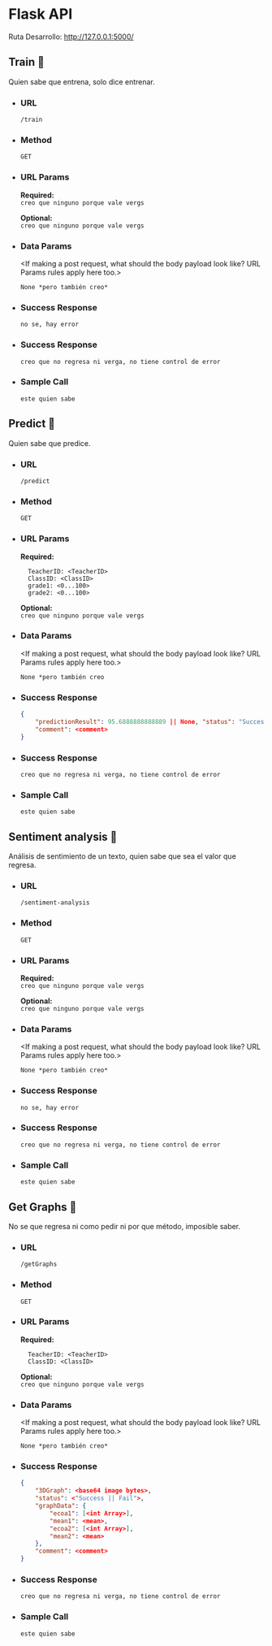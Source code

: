 # Flask API
Ruta Desarrollo: http://127.0.0.1:5000/

**Train** 🌟
----
Quien sabe que entrena, solo dice entrenar.

* ### **URL**
    `/train`

* ### **Method**
    `GET`

* ### **URL Params**
    **Required:** <br>
    `creo que ninguno porque vale vergs`

    **Optional:** <br>
    `creo que ninguno porque vale vergs`

* ### **Data Params**
    <If making a post request, what should the body payload look like? URL Params rules apply here too.>

    `None *pero también creo*`

* ### **Success Response**
    `no se, hay error`

* ### **Success Response**
    `creo que no regresa ni verga, no tiene control de error`

* ### **Sample Call**
    `este quien sabe`

**Predict** 🌟
----
Quien sabe que predice.

* ### **URL**
    `/predict`

* ### **Method**
    `GET`

* ### **URL Params**
    **Required:** <br>
    
        TeacherID: <TeacherID>  
        ClassID: <ClassID>
        grade1: <0...100>
        grade2: <0...100>

    **Optional:** <br>
    `creo que ninguno porque vale vergs`

* ### **Data Params**
    <If making a post request, what should the body payload look like? URL Params rules apply here too.>

    `None *pero también creo`

* ### **Success Response**
    ```json
    {
        "predictionResult": 95.6888888888889 || None, "status": "Success || Failure",
        "comment": <comment>
    }
    ```

* ### **Success Response**
    `creo que no regresa ni verga, no tiene control de error`

* ### **Sample Call**
    `este quien sabe`

**Sentiment analysis** 🌟
----
Análisis de sentimiento de un texto, quien sabe que sea el valor que regresa.

* ### **URL**
    `/sentiment-analysis`

* ### **Method**
    `GET`

* ### **URL Params**
    **Required:** <br>
    `creo que ninguno porque vale vergs`

    **Optional:** <br>
    `creo que ninguno porque vale vergs`

* ### **Data Params**
    <If making a post request, what should the body payload look like? URL Params rules apply here too.>

    `None *pero también creo*`

* ### **Success Response**
    `no se, hay error`

* ### **Success Response**
    `creo que no regresa ni verga, no tiene control de error`

* ### **Sample Call**
    `este quien sabe`

**Get Graphs** 🌟
----
No se que regresa ni como pedir ni por que método, imposible saber.

* ### **URL**
    `/getGraphs`

* ### **Method**
    `GET`

* ### **URL Params**
    **Required:** <br>
    
        TeacherID: <TeacherID>  
        ClassID: <ClassID>

    **Optional:** <br>
    `creo que ninguno porque vale vergs`

* ### **Data Params**
    <If making a post request, what should the body payload look like? URL Params rules apply here too.>

    `None *pero también creo*`

* ### **Success Response**
    ```json
    {
        "3DGraph": <base64 image bytes>, 
        "status": <"Success || Fail">, 
        "graphData": {
            "ecoa1": [<int Array>],
            "mean1": <mean>,
            "ecoa2": [<int Array>],
            "mean2": <mean> 
        }, 
        "comment": <comment>
    }
    ```

* ### **Success Response**
    `creo que no regresa ni verga, no tiene control de error`

* ### **Sample Call**
    `este quien sabe`